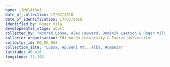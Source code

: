 ```yaml
---
name: ilMelAtha1
date_of_collection: 17/07/2018
date_of_identification: 17/07/2018
identified_by: Roger Vila
developmental_stage: adult
collected_by: "Konrad Lohse, Alex Hayward, Dominik Laetsch & Roger Vila"
collector_organisation: Edinburgh University & Exeter University
collector_id: RO_MA_953
collection_site: "Lupsa, Apuseni Mt., Alba, Romania"
latitude: 46.416
longitude: 23.192
---
```

